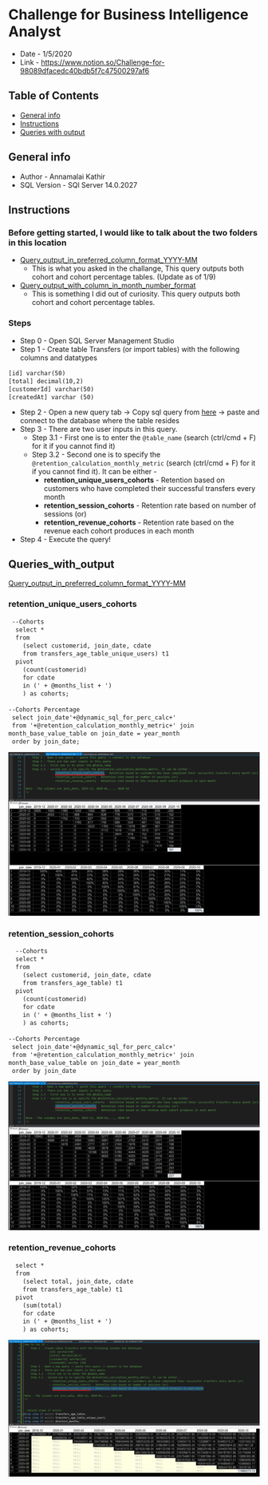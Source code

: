 # Challenge for Business Intelligence Analyst
* Date - 1/5/2020
* Link - https://www.notion.so/Challenge-for-98089dfacedc40bdb5f7c47500297af6

## Table of Contents
* [General info](#general-info)
* [Instructions](#Instructions)
* [Queries with output](#Queries_with_output)

## General info
* Author - Annamalai Kathir
* SQL Version - SQl Server 14.0.2027

## Instructions
### Before getting started, I would like to talk about the two folders in this location
* [Query_output_in_preferred_column_format_YYYY-MM](Query_output_in_preferred_column_format_YYYY-MM)
	* This is what you asked in the challange, This query outputs both cohort and cohort percentage tables. (Update as of 1/9)
* [Query_output_with_column_in_month_number_format](Query_output_with_column_in_month_number_format)
	* This is something I did out of curiosity. This query outputs both cohort and cohort percentage tables.

### Steps
* Step 0 - Open SQL Server Management Studio
* Step 1 - Create table Transfers (or import tables) with the following columns and datatypes
```
[id] varchar(50)
[total] decimal(10,2)
[customerId] varchar(50)
[createdAt] varchar (50)
```
* Step 2 - Open a new query tab -> Copy sql query from [here](./Query_output_in_preferred_column_format_YYYY-MM/SQL%20Challenge%20for%20Business%20Intelligence%20Analyst%20Preferred%20with%20YYYY-MM%20Column%20Format.sql) -> paste and connect to the database where the table resides
* Step 3 - There are two user inputs in this query.
	* Step 3.1 - First one is to enter the `@table_name` (search (ctrl/cmd + F) for it if you cannot find it)
	* Step 3.2 - Second one is to specify the `@retention_calculation_monthly_metric` (search (ctrl/cmd + F) for it if you cannot find it). It can be either -
		* **retention_unique_users_cohorts** - Retention based on customers who have completed their successful transfers every month
		* **retention_session_cohorts** - Retention rate based on number of sessions (or) 
		* **retention_revenue_cohorts** - Retention rate based on the revenue each cohort produces in each month
* Step 4 - Execute the query!

## Queries_with_output
[Query_output_in_preferred_column_format_YYYY-MM](Query_output_in_preferred_column_format_YYYY-MM)
### retention_unique_users_cohorts
```
 --Cohorts 
  select *
  from 
	(select customerid, join_date, cdate
	from transfers_age_table_unique_users) t1
  pivot
	(count(customerid)
	for cdate
	in (' + @months_list + ')
	) as cohorts;

--Cohorts Percentage
 select join_date'+@dynamic_sql_for_perc_calc+'
 from '+@retention_calculation_monthly_metric+' join month_base_value_table on join_date = year_month
 order by join_date;
```
![output_image](./Query_output_in_preferred_column_format_YYYY-MM/retention_unique_users_cohorts_and_percent_YYYY_MM_column_format_output_image.png)

### retention_session_cohorts
```
  --Cohorts  
  select *
  from 
	(select customerid, join_date, cdate
	from transfers_age_table) t1
  pivot
	(count(customerid)
	for cdate
	in (' + @months_list + ')
	) as cohorts;
	
--Cohorts Percentage
 select join_date'+@dynamic_sql_for_perc_calc+'
 from '+@retention_calculation_monthly_metric+' join month_base_value_table on join_date = year_month
 order by join_date	
```
![output_image](./Query_output_in_preferred_column_format_YYYY-MM/retention_session_cohorts_and_percent_YYYY_MM_column_format_output_image.png)

### retention_revenue_cohorts
```
  select *
  from 
	(select total, join_date, cdate
	from transfers_age_table) t1
  pivot
	(sum(total)
	for cdate
	in (' + @months_list + ')
	) as cohorts;		
```
![output_image](./Query_output_in_preferred_column_format_YYYY-MM/retention_revenue_cohorts_YYYY_MM_column_format_output_image.png)
